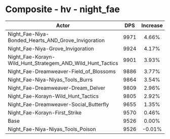 # Composite - hv - night_fae
| Actor | DPS | Increase |
|---|:---:|:---:|
|Night_Fae-Niya-Bonded_Hearts_AND_Grove_Invigoration|9971|4.66%|
|Night_Fae-Niya-Grove_Invigoration|9924|4.17%|
|Night_Fae-Korayn-Wild_Hunt_Strategem_AND_Wild_Hunt_Tactics|9901|3.93%|
|Night_Fae-Dreamweaver-Field_of_Blossoms|9886|3.77%|
|Night_Fae-Niya-Niyas_Tools_Burrs|9864|3.54%|
|Night_Fae-Dreamweaver-Dream_Delver|9809|2.96%|
|Night_Fae-Korayn-Wild_Hunt_Tactics|9805|2.92%|
|Night_Fae-Dreamweaver-Social_Butterfly|9655|1.35%|
|Night_Fae-Korayn-First_Strike|9570|0.46%|
|Base|9526|0.00%|
|Night_Fae-Niya-Niyas_Tools_Poison|9526|-0.01%|
